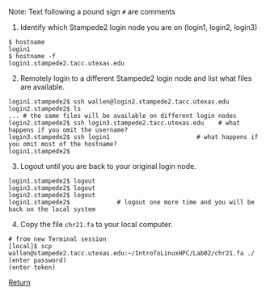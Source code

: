 Note: Text following a pound sign `#` are comments

1) Identify which Stampede2 login node you are on (login1, login2, login3)
```
$ hostname
login1
$ hostname -f
login1.stampede2.tacc.utexas.edu
```

2) Remotely login to a different Stampede2 login node and list what files are available.
```
login1.stampede2$ ssh wallen@login2.stampede2.tacc.utexas.edu
login2.stampede2$ ls
... # the same files will be available on different login nodes
login2.stampede2$ ssh login3.stampede2.tacc.utexas.edu    # what happens if you omit the username?
login3.stampede2$ ssh login1                        # what happens if you omit most of the hostname?
login1.stampede2$
```

3) Logout until you are back to your original login node.
```
login1.stampede2$ logout
login3.stampede2$ logout
login2.stampede2$ logout
login1.stampede2$             # logout one more time and you will be back on the local system
```

4) Copy the file `chr21.fa` to your local computer.
```
# from new Terminal session
[local]$ scp wallen@stampede2.tacc.utexas.edu:~/IntroToLinuxHPC/Lab02/chr21.fa ./
(enter password)
(enter token)
```

[Return](intro_to_linux_06.md)
